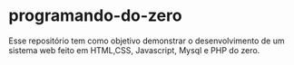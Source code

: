 # programando-do-zero

Esse repositório tem como objetivo demonstrar o desenvolvimento de um sistema web feito em HTML,CSS, Javascript, Mysql e PHP do zero.